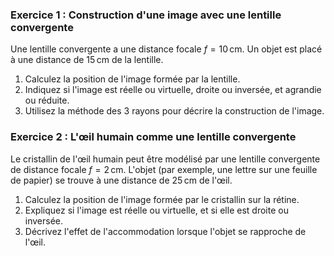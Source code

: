 ### Exercice 1 : Construction d'une image avec une lentille convergente

Une lentille convergente a une distance focale $f = 10 \, \text{cm}$. Un objet est placé à une distance de $15 \, \text{cm}$ de la lentille.

1. Calculez la position de l'image formée par la lentille.
2. Indiquez si l'image est réelle ou virtuelle, droite ou inversée, et agrandie ou réduite.
3. Utilisez la méthode des 3 rayons pour décrire la construction de l'image.

### Exercice 2 : L'œil humain comme une lentille convergente
Le cristallin de l'œil humain peut être modélisé par une lentille convergente de distance focale $f = 2 \, \text{cm}$. L'objet (par exemple, une lettre sur une feuille de papier) se trouve à une distance de $25 \, \text{cm}$ de l'œil.

1. Calculez la position de l'image formée par le cristallin sur la rétine.
2. Expliquez si l'image est réelle ou virtuelle, et si elle est droite ou inversée.
3. Décrivez l'effet de l'accommodation lorsque l'objet se rapproche de l'œil.